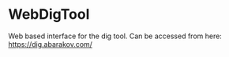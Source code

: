 # WebDigTool
Web based interface for the dig tool.
Can be accessed from here: https://dig.abarakov.com/
